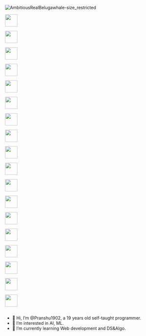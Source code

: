 ![AmbitiousRealBelugawhale-size_restricted](https://user-images.githubusercontent.com/70687348/170268953-efe79c93-de2a-4d88-986b-d8a20edcecad.gif)


<link
  rel="stylesheet"
  href="https://cdn.jsdelivr.net/npm/tailwindcss/dist/tailwind.min.css"
/>

<div style="display:inline-block" class="p-4 space-x-2">
  <img
    width="40"
    height="40"
    src="https://cdn.jsdelivr.net/gh/devicons/devicon/icons/django/django-plain.svg"
  />

  <img
    width="40"
    height="40"
    src="https://cdn.jsdelivr.net/gh/devicons/devicon/icons/firefox/firefox-original.svg"
  />

  <img
    width="40"
    height="40"
    src="https://cdn.jsdelivr.net/gh/devicons/devicon/icons/git/git-original.svg"
  />

  <img
    width="40"
    height="40"
    src="https://cdn.jsdelivr.net/gh/devicons/devicon/icons/html5/html5-original.svg"
  />

  <img
    width="40"
    height="40"
    src="https://cdn.jsdelivr.net/gh/devicons/devicon/icons/javascript/javascript-original.svg"
  />

  <img
    width="40"
    height="40"
    src="https://cdn.jsdelivr.net/gh/devicons/devicon/icons/java/java-original-wordmark.svg"
  />

  <img
    width="40"
    height="40"
    src="https://cdn.jsdelivr.net/gh/devicons/devicon/icons/linux/linux-original.svg"
  />

  <img
    width="40"
    height="40"
    src="https://cdn.jsdelivr.net/gh/devicons/devicon/icons/nodejs/nodejs-plain-wordmark.svg"
  />

  <img
    width="40"
    height="40"
    src="https://cdn.jsdelivr.net/gh/devicons/devicon/icons/npm/npm-original-wordmark.svg"
  />

  <img
    width="40"
    height="40"
    src="https://cdn.jsdelivr.net/gh/devicons/devicon/icons/python/python-original.svg"
  />

  <img
    width="40"
    height="40"
    src="https://cdn.jsdelivr.net/gh/devicons/devicon/icons/react/react-original.svg"
  />

  <img
    width="40"
    height="40"
    src="https://cdn.jsdelivr.net/gh/devicons/devicon/icons/slack/slack-original.svg"
  />

  <img
    width="40"
    height="40"
    src="https://cdn.jsdelivr.net/gh/devicons/devicon/icons/typescript/typescript-original.svg"
  />

  <img
    width="40"
    height="40"
    src="https://cdn.jsdelivr.net/gh/devicons/devicon/icons/ubuntu/ubuntu-plain.svg"
  />

  <img
    width="40"
    height="40"
    src="https://cdn.jsdelivr.net/gh/devicons/devicon/icons/vscode/vscode-original.svg"
  />

  <img
    width="40"
    height="40"
    src="https://cdn.jsdelivr.net/gh/devicons/devicon/icons/bash/bash-original.svg"
  />

  <img
    width="40"
    height="40"
    src="https://cdn.jsdelivr.net/gh/devicons/devicon/icons/twitter/twitter-original.svg"
  />

  <img
    width="40"
    height="40"
    src="https://cdn.jsdelivr.net/gh/devicons/devicon/icons/linkedin/linkedin-original.svg"
  />
</div>

- 👋 Hi, I’m @Pranshu1902, a 19 years old self-taught programmer.
- 👀 I’m interested in AI, ML.
- 🌱 I’m currently learning Web development and DS&Algo.
